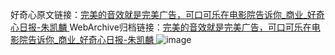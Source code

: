 好奇心原文链接：[完美的音效就是完美广告，可口可乐在电影院告诉你_商业_好奇心日报-朱凯麟 ](https://www.qdaily.com/articles/10036.html)
WebArchive归档链接：[完美的音效就是完美广告，可口可乐在电影院告诉你_商业_好奇心日报-朱凯麟 ](http://web.archive.org/web/20180123215218/http://www.qdaily.com:80/articles/10036.html)
![image](http://ww3.sinaimg.cn/large/007d5XDply1g3vux2o16zj30u01gx1kx)